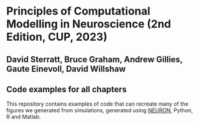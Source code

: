 # Principles of Computational Modelling in Neuroscience (2nd Edition, CUP, 2023)

## David Sterratt, Bruce Graham, Andrew Gillies, Gaute Einevoll, David Willshaw

## Code examples for all chapters

This repository contains examples of code that can recreate many of
the figures we generated from simulations, generated using [NEURON](NEURON.md),
Python, R and Matlab.

